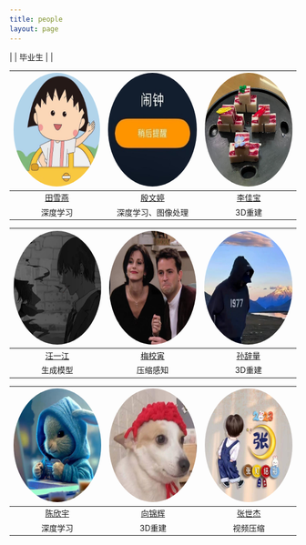 ```yaml
---
title: people
layout: page
---
```

|                                                                            |                                   毕业生                                  |                                                                                                 |


| <img src="/assets/images/people/txy.jpg" style="border-radius: 50%;" width = "200" height = "200"/> | <img src="/assets/images/people/ywt.JPG" style="border-radius: 50%;" width = "200" height = "200"/> | <img src="/assets/images/people/ljb.JPG" style="border-radius: 50%;" width = "200" height = "200"/> |
|:------------------------------------------------------------------------------:|:-----------------------------------------------------------------------:|:---------------------------------------------------------------------------------------------------:|
|                      [田雪燕](https://github.com/Txy-study)                       |                     [殷文婷](https://github.com/ywt123abc)                      |                               [李佳宝](https://github.com/TIMESTICKING)                                |
|                                      深度学习                                      |                                  深度学习、图像处理                                   |                                                3D重建                                                 |


| <img src="/assets/images/people/wyj.JPG" style="border-radius: 50%;" width = "200" height = "200"/> | <img src="/assets/images/people/mxy.jpg" style="border-radius: 50%;" width = "200" height = "200"/> | <img src="/assets/images/people/scl.JPG" style="border-radius: 50%;" width = "200" height = "200"/> |
|:-------------------------------------------------------------------------:|:-----------------------------------------------------------------------:|:-----------------------------------------------------------------------:|
|                      [汪一江](https://github.com/linux)                       |                     [梅校寅](https://github.com/meixiaoyinn)                      |                     [孙辞量](https://github.com/sunciliang)                      |
|                                   生成模型                                    |                                  压缩感知                                   |                                  3D重建                                   |


| <img src="/assets/images/people/cxy.jpg" style="border-radius: 50%;" width = "200" height = "200"/> | <img src="/assets/images/people/xjh.JPG" style="border-radius: 50%;" width = "200" height = "200"/> | <img src="/assets/images/people/zsj.jpg" style="border-radius: 50%;" width = "200" height = "200"/> |
|:-------------------------------------------------------------------------:|:-----------------------------------------------------------------------:|:-----------------------------------------------------------------------:|
|                      [陈欣宇](https://github.com/chenchen772)                       |                     [向锦辉](https://github.com/a656418zz)                      |                     [张世杰](https://github.com/lewis-101)                      |
|                                   深度学习                                    |                                  3D重建                                   |                                  视频压缩                                   |
